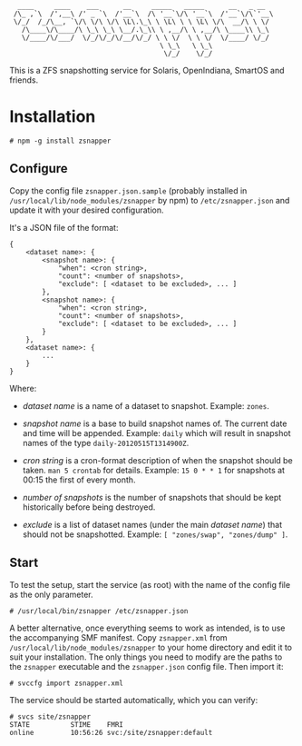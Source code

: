      ____     ____    ___      __     _____   _____      __   _ __ 
     /\_ ,`\  /',__\ /' _ `\  /'__`\  /\ '__`\/\ '__`\  /'__`\/\`'__\
     \/_/  /_/\__, `\/\ \/\ \/\ \L\.\_\ \ \L\ \ \ \L\ \/\  __/\ \ \/
       /\____\/\____/\ \_\ \_\ \__/.\_\\ \ ,__/\ \ ,__/\ \____\\ \_\
       \/____/\/___/  \/_/\/_/\/__/\/_/ \ \ \/  \ \ \/  \/____/ \/_/
                                         \ \_\   \ \_\
                                          \/_/    \/_/

This is a ZFS snapshotting service for Solaris, OpenIndiana, SmartOS and friends.

Installation
============

    # npm -g install zsnapper

Configure
---------

Copy the config file `zsnapper.json.sample` (probably installed in
`/usr/local/lib/node_modules/zsnapper` by npm) to
`/etc/zsnapper.json` and update it with your desired configuration.

It's a JSON file of the format:

    {
        <dataset name>: {
            <snapshot name>: {
                "when": <cron string>,
                "count": <number of snapshots>,
                "exclude": [ <dataset to be excluded>, ... ]
            },
            <snapshot name>: {
                "when": <cron string>,
                "count": <number of snapshots>,
                "exclude": [ <dataset to be excluded>, ... ]
            }
        },
        <dataset name>: {
            ...
        }
    }

Where:

  - *dataset name* is a name of a dataset to snapshot. Example: `zones`.

  - *snapshot name* is a base to build snapshot names of. The current date and
    time will be appended. Example: `daily` which will result in snapshot names
    of the type `daily-20120515T1314900Z`.

  - *cron string* is a cron-format description of when the snapshot should be
    taken. `man 5 crontab` for details. Example: `15 0 * * 1` for snapshots at
    00:15 the first of every month.

  - *number of snapshots* is the number of snapshots that should be kept
    historically before being destroyed.

  - *exclude* is a list of dataset names (under the main *dataset name*) that
    should not be snapshotted. Example: `[ "zones/swap", "zones/dump" ]`.

Start
-----

To test the setup, start the service (as root) with the name of the config file
as the only parameter.

    # /usr/local/bin/zsnapper /etc/zsnapper.json

A better alternative, once everything seems to work as intended, is to use the
accompanying SMF manifest. Copy `zsnapper.xml` from
`/usr/local/lib/node_modules/zsnapper` to your home directory and edit it to
suit your installation. The only things you need to modify are the paths to the
`zsnapper` executable and the `zsnapper.json` config file. Then import it:

    # svccfg import zsnapper.xml

The service should be started automatically, which you can verify:

    # svcs site/zsnapper
    STATE          STIME    FMRI
    online         10:56:26 svc:/site/zsnapper:default

